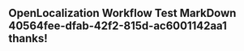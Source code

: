 <properties
ms.topic="hero-topic"
ms.test1="hero-topic"
ms.test2="test"/>

## OpenLocalization Workflow Test MarkDown 40564fee-dfab-42f2-815d-ac6001142aa1 thanks!
